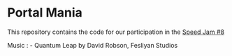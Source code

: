 # Portal Mania

This repository contains the code for our participation in the [Speed Jam #8](https://itch.io/jam/speedjam8)

Music :
	- Quantum Leap by David Robson, Fesliyan Studios
